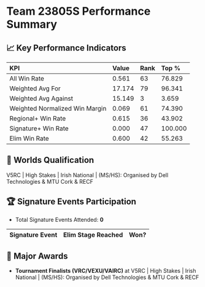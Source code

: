 # Team 23805S Performance Summary

## 📈 Key Performance Indicators
| KPI | Value | Rank | Top % |
|:---|:-----|:----|:-----|
| All Win Rate | 0.561 | 63 | 76.829 |
| Weighted Avg For | 17.174 | 79 | 96.341 |
| Weighted Avg Against | 15.149 | 3 | 3.659 |
| Weighted Normalized Win Margin | 0.069 | 61 | 74.390 |
| Regional+ Win Rate | 0.615 | 36 | 43.902 |
| Signature+ Win Rate | 0.000 | 47 | 100.000 |
| Elim Win Rate | 0.600 | 42 | 55.263 |


## 🎯 Worlds Qualification
V5RC | High Stakes | Irish National | (MS/HS): Organised by Dell Technologies & MTU Cork & RECF

## 🏆 Signature Events Participation
- Total Signature Events Attended: **0**

| Signature Event | Elim Stage Reached | Won? |
|:----------------|:-------------------|:----|


## 🥇 Major Awards
- **Tournament Finalists (VRC/VEXU/VAIRC)** at V5RC | High Stakes | Irish National | (MS/HS): Organised by Dell Technologies & MTU Cork & RECF

